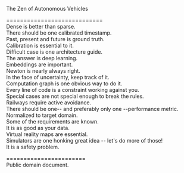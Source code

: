 The Zen of Autonomous Vehicles

============================  
Dense is better than sparse.  
There should be one calibrated timestamp.  
Past, present and future is ground truth.  
Calibration is essential to it.  
Difficult case is one architecture guide.  
The answer is deep learning.  
Embeddings are important.  
Newton is nearly always right.  
In the face of uncertainty, keep track of it.  
Computation graph is one obvious way to do it.  
Every line of code is a constraint working against you.  
Special cases are not special enough to break the rules.  
Railways require active avoidance.  
There should be one-- and preferably only one --performance metric.  
Normalized to target domain.  
Some of the requirements are known.  
It is as good as your data.  
Virtual reality maps are essential.  
Simulators are one honking great idea -- let's do more of those!  
It is a safety problem.  
  
  
=======================  
Public domain document.  
